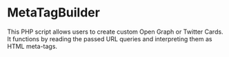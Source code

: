 # MetaTagBuilder
This PHP script allows users to create custom Open Graph or Twitter Cards. It functions by reading the passed URL queries and interpreting them as HTML meta-tags.
